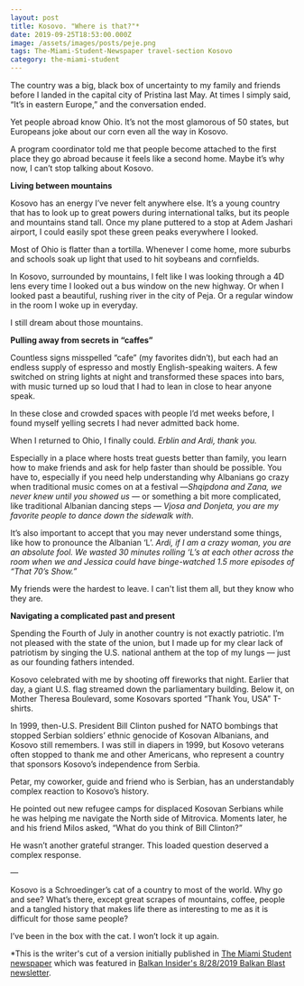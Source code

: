 ```yaml
---
layout: post
title: Kosovo. "Where is that?"*
date: 2019-09-25T18:53:00.000Z
image: /assets/images/posts/peje.png
tags: The-Miami-Student-Newspaper travel-section Kosovo
category: the-miami-student
---
```

The country was a big, black box of uncertainty to my family and friends before I landed in the capital city of Pristina last May. At times I simply said, “It’s in eastern Europe,” and the conversation ended.

Yet people abroad know Ohio. It’s not the most glamorous of 50 states, but Europeans joke about our corn even all the way in Kosovo.

A program coordinator told me that people become attached to the first place they go abroad because it feels like a second home. Maybe it’s why now, I can’t stop talking about Kosovo.

**Living between mountains**

Kosovo has an energy I’ve never felt anywhere else. It’s a young country that has to look up to great powers during international talks, but its people and mountains stand tall. Once my plane puttered to a stop at Adem Jashari airport, I could easily spot these green peaks everywhere I looked.

Most of Ohio is flatter than a tortilla. Whenever I come home, more suburbs and schools soak up light that used to hit soybeans and cornfields.

In Kosovo, surrounded by mountains, I felt like I was looking through a 4D lens every time I looked out a bus window on the new highway. Or when I looked past a beautiful, rushing river in the city of Peja. Or a regular window in the room I woke up in everyday.

I still dream about those mountains.

**Pulling away from secrets in “caffes”**

Countless signs misspelled “cafe” (my favorites didn’t), but each had an endless supply of espresso and mostly English-speaking waiters. A few switched on string lights at night and transformed these spaces into bars, with music turned up so loud that I had to lean in close to hear anyone speak.

In these close and crowded spaces with people I’d met weeks before, I found myself yelling secrets I had never admitted back home.

When I returned to Ohio, I finally could. *Erblin and Ardi, thank you.*

Especially in a place where hosts treat guests better than family, you learn how to make friends and ask for help faster than should be possible. You have to, especially if you need help understanding why Albanians go crazy when traditional music comes on at a festival —*Shqipdona and Zana, we never knew until you showed us* — or something a bit more complicated, like traditional Albanian dancing steps — *Vjosa and Donjeta, you are my favorite people to dance down the sidewalk with*.

It’s also important to accept that you may never understand some things, like how to pronounce the Albanian ‘L’. *Ardi, if I am a crazy woman, you are an absolute fool. We wasted 30 minutes rolling ‘L’s at each other across the room when we and Jessica could have binge-watched 1.5 more episodes of “That 70’s Show.”*

My friends were the hardest to leave. I can't list them all, but they know who they are.

**Navigating a complicated past and present**

Spending the Fourth of July in another country is not exactly patriotic. I’m not pleased with the state of the union, but I made up for my clear lack of patriotism by singing the U.S. national anthem at the top of my lungs — just as our founding fathers intended.

Kosovo celebrated with me by shooting off fireworks that night. Earlier that day, a giant U.S. flag streamed down the parliamentary building. Below it, on Mother Theresa Boulevard, some Kosovars sported “Thank You, USA” T-shirts.

In 1999, then-U.S. President Bill Clinton pushed for NATO bombings that stopped Serbian soldiers’ ethnic genocide of Kosovan Albanians, and Kosovo still remembers. I was still in diapers in 1999, but Kosovo veterans often stopped to thank me and other Americans, who represent a country that sponsors Kosovo’s independence from Serbia.

Petar, my coworker, guide and friend who is Serbian, has an understandably complex reaction to Kosovo’s history.

He pointed out new refugee camps for displaced Kosovan Serbians while he was helping me navigate the North side of Mitrovica. Moments later, he and his friend Milos asked, “What do you think of Bill Clinton?”

He wasn’t another grateful stranger. This loaded question deserved a complex response.

—

Kosovo is a Schroedinger’s cat of a country to most of the world. Why go and see? What’s there, except great scrapes of mountains, coffee, people and a tangled history that makes life there as interesting to me as it is difficult for those same people?

I’ve been in the box with the cat. I won’t lock it up again.

\*This is the writer's cut of a version initially published in [The Miami Student newspaper](https://www.miamistudent.net/article/2019/08/discovering-kosovo-great-coffee-better-people-and-a-tangled-history) which was featured in [Balkan Insider's 8/28/2019 Balkan Blast newsletter](https://www.balkaninsider.com/balkan-blast-8-28-2019/).
